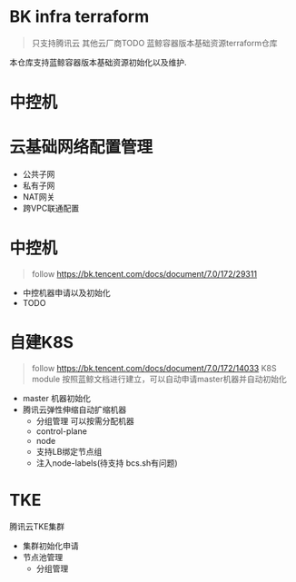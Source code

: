 
# BK infra terraform
> 只支持腾讯云 其他云厂商TODO
蓝鲸容器版本基础资源terraform仓库

本仓库支持蓝鲸容器版本基础资源初始化以及维护.

# 中控机

# 云基础网络配置管理
- 公共子网
- 私有子网
- NAT网关
- 跨VPC联通配置
# 中控机
> follow https://bk.tencent.com/docs/document/7.0/172/29311
- 中控机器申请以及初始化
- TODO
# 自建K8S
> follow https://bk.tencent.com/docs/document/7.0/172/14033
K8S module 按照蓝鲸文档进行建立，可以自动申请master机器并自动初始化
- master 机器初始化
- 腾讯云弹性伸缩自动扩缩机器
    - 分组管理 可以按需分配机器
    - control-plane
    - node
    - 支持LB绑定节点组
    - 注入node-labels(待支持 bcs.sh有问题)
# TKE
腾讯云TKE集群
- 集群初始化申请
- 节点池管理
    - 分组管理